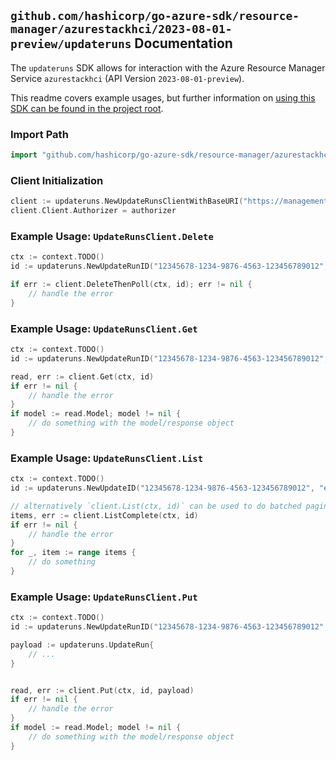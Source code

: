 
## `github.com/hashicorp/go-azure-sdk/resource-manager/azurestackhci/2023-08-01-preview/updateruns` Documentation

The `updateruns` SDK allows for interaction with the Azure Resource Manager Service `azurestackhci` (API Version `2023-08-01-preview`).

This readme covers example usages, but further information on [using this SDK can be found in the project root](https://github.com/hashicorp/go-azure-sdk/tree/main/docs).

### Import Path

```go
import "github.com/hashicorp/go-azure-sdk/resource-manager/azurestackhci/2023-08-01-preview/updateruns"
```


### Client Initialization

```go
client := updateruns.NewUpdateRunsClientWithBaseURI("https://management.azure.com")
client.Client.Authorizer = authorizer
```


### Example Usage: `UpdateRunsClient.Delete`

```go
ctx := context.TODO()
id := updateruns.NewUpdateRunID("12345678-1234-9876-4563-123456789012", "example-resource-group", "clusterValue", "updateValue", "updateRunValue")

if err := client.DeleteThenPoll(ctx, id); err != nil {
	// handle the error
}
```


### Example Usage: `UpdateRunsClient.Get`

```go
ctx := context.TODO()
id := updateruns.NewUpdateRunID("12345678-1234-9876-4563-123456789012", "example-resource-group", "clusterValue", "updateValue", "updateRunValue")

read, err := client.Get(ctx, id)
if err != nil {
	// handle the error
}
if model := read.Model; model != nil {
	// do something with the model/response object
}
```


### Example Usage: `UpdateRunsClient.List`

```go
ctx := context.TODO()
id := updateruns.NewUpdateID("12345678-1234-9876-4563-123456789012", "example-resource-group", "clusterValue", "updateValue")

// alternatively `client.List(ctx, id)` can be used to do batched pagination
items, err := client.ListComplete(ctx, id)
if err != nil {
	// handle the error
}
for _, item := range items {
	// do something
}
```


### Example Usage: `UpdateRunsClient.Put`

```go
ctx := context.TODO()
id := updateruns.NewUpdateRunID("12345678-1234-9876-4563-123456789012", "example-resource-group", "clusterValue", "updateValue", "updateRunValue")

payload := updateruns.UpdateRun{
	// ...
}


read, err := client.Put(ctx, id, payload)
if err != nil {
	// handle the error
}
if model := read.Model; model != nil {
	// do something with the model/response object
}
```
